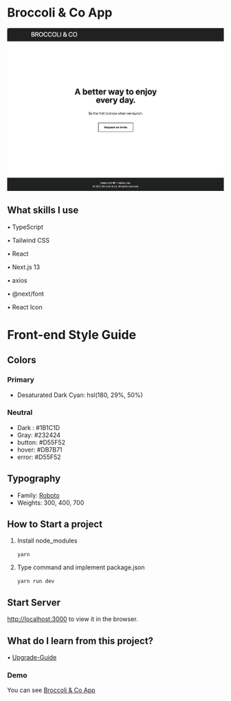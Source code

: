 # Broccoli & Co App

![Design preview for the Email Validator app challenge](./public/preview.png)

## What skills I use

• TypeScript

• Tailwind CSS

• React

• Next.js 13 

• axios

• @next/font

• React Icon

# Front-end Style Guide

## Colors

### Primary

- Desaturated Dark Cyan: hsl(180, 29%, 50%)

### Neutral

- Dark : #1B1C1D
- Gray: #232424
- button: #D55F52
- hover: #DB7B71
- error: #D55F52

## Typography

- Family: [Roboto](https://fonts.google.com/specimen/Roboto)
- Weights: 300, 400, 700

## How to Start a project

1. Install node_modules

   `yarn` 

2. Type command and implement package.json

   `yarn run dev` 

## Start Server

[http://localhost:3000](http://localhost:3000) to view it in the browser.

## What do I learn from this project?

• [Upgrade-Guide](https://beta.nextjs.org/docs/upgrade-guide)

### Demo

You can see [Broccoli & Co App]()
